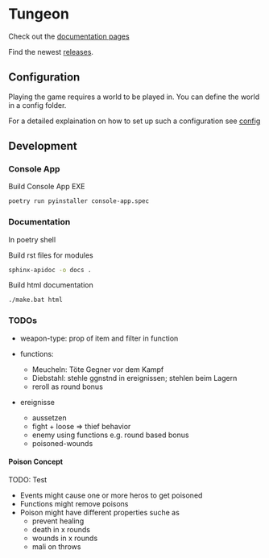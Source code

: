 # Tungeon

Check out the [documentation pages](https://xxlaokoonxx.github.io/Tungeon/)

Find the newest [releases](https://github.com/xXLaokoonXx/Tungeon/releases).

## Configuration

Playing the game requires a world to be played in. You can define the world in a config folder.

For a detailed explaination on how to set up such a configuration see [config](./help/instruction.md)

## Development

### Console App

Build Console App EXE

```bash
poetry run pyinstaller console-app.spec
```

### Documentation

In poetry shell

Build rst files for modules

```bash
sphinx-apidoc -o docs .
```

Build html documentation

```bash
./make.bat html
```

### TODOs

- weapon-type: prop of item and filter in function

- functions:
  - Meucheln: Töte Gegner vor dem Kampf
  - Diebstahl: stehle ggnstnd in ereignissen; stehlen beim Lagern
  - reroll as round bonus

- ereignisse
  - aussetzen
  - fight + loose => thief behavior
  - enemy using functions e.g. round based bonus
  - poisoned-wounds

#### Poison Concept

TODO: Test

- Events might cause one or more heros to get poisoned
- Functions might remove poisons
- Poison might have different properties suche as
  - prevent healing
  - death in x rounds
  - wounds in x rounds
  - mali on throws
